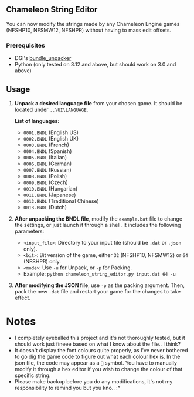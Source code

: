## Chameleon String Editor

You can now modify the strings made by any Chameleon Engine games (NFSHP10, NFSMW12, NFSHPR) without having to mass edit offsets.

### Prerequisites
* DGI's [bundle_unpacker](https://github.com/DGIorio/bundle_packer_unpacker)
* Python (only tested on 3.12 and above, but should work on 3.0 and above)

## Usage

1. **Unpack a desired language file** from your chosen game. It should be located under `..\UI\LANGUAGE`.

   **List of languages:**
   
   - `0001.BNDL` (English US)
   - `0002.BNDL` (English UK)
   - `0003.BNDL` (French)
   - `0004.BNDL` (Spanish)
   - `0005.BNDL` (Italian)
   - `0006.BNDL` (German)
   - `0007.BNDL` (Russian)
   - `0008.BNDL` (Polish)
   - `0009.BNDL` (Czech)
   - `0010.BNDL` (Hungarian)
   - `0011.BNDL` (Japanese)
   - `0012.BNDL` (Traditional Chinese)
   - `0013.BNDL` (Dutch)

2. **After unpacking the BNDL file**, modify the `example.bat` file to change the settings, or just launch it through a shell. It includes the following parameters:

   - `<input_file>`: Directory to your input file (should be `.dat` or `.json` only).
   - `<bit>`: Bit version of the game, either `32` (NFSHP10, NFSMW12) or `64` (NFSHPR) only.
   - `<mode>`: Use `-u` for Unpack, or `-p` for Packing.
   - Example: `python chameleon_string_editor.py input.dat 64 -u`

3. **After modifying the JSON file**, use `-p` as the packing argument. Then, pack the new `.dat` file and restart your game for the changes to take effect.

# Notes
- I completely eyeballed this project and it's not thoroughly tested, but it should work just fineee based on what I know about the file.. I think?
- It doesn't display the font colours quite properly, as I've never bothered to go dig the game code to figure out what each colour hex is. In the json file, the code may appear as a `` symbol. You have to manually modify it through a hex editor if you wish to change the colour of that specific string.
- Please make backup before you do any modifications, it's not my responsibility to remind you but you kno.. :^
